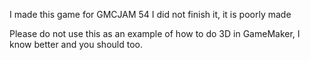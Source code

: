 I made this game for GMCJAM 54
I did not finish it, it is poorly made

Please do not use this as an example of how to do 3D in GameMaker, I know better and you should too.
